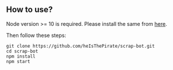 ## How to use?

Node version >= 10 is required.
Please install the same from [here](https://nodejs.org/en/).

Then follow these steps:

```shell
git clone https://github.com/heIsThePirate/scrap-bot.git
cd scrap-bot
npm install
npm start
```
